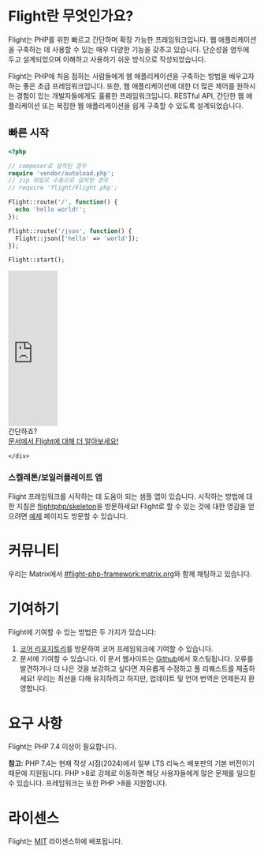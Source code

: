 # Flight란 무엇인가요?

Flight는 PHP를 위한 빠르고 간단하며 확장 가능한 프레임워크입니다. 웹 애플리케이션을 구축하는 데 사용할 수 있는 매우 다양한 기능을 갖추고 있습니다. 단순성을 염두에 두고 설계되었으며 이해하고 사용하기 쉬운 방식으로 작성되었습니다.

Flight는 PHP에 처음 접하는 사람들에게 웹 애플리케이션을 구축하는 방법을 배우고자 하는 좋은 초급 프레임워크입니다. 또한, 웹 애플리케이션에 대한 더 많은 제어를 원하시는 경험이 있는 개발자들에게도 훌륭한 프레임워크입니다. RESTful API, 간단한 웹 애플리케이션 또는 복잡한 웹 애플리케이션을 쉽게 구축할 수 있도록 설계되었습니다.

## 빠른 시작

```php
<?php

// composer로 설치된 경우
require 'vendor/autoload.php';
// zip 파일로 수동으로 설치한 경우
// require 'flight/Flight.php';

Flight::route('/', function() {
  echo 'hello world!';
});

Flight::route('/json', function() {
  Flight::json(['hello' => 'world']);
});

Flight::start();
```

<div class="flight-block-video">
  <div class="row">
    <div class="col-12 col-md-6 position-relative video-wrapper">
      <iframe class="video-bg" width="100vw" height="315" src="https://www.youtube.com/embed/VCztp1QLC2c?si=W3fSWEKmoCIlC7Z5" title="YouTube 비디오 플레이어" frameborder="0" allow="accelerometer; autoplay; clipboard-write; encrypted-media; gyroscope; picture-in-picture; web-share" allowfullscreen></iframe>
    </div>
    <div class="col-12 col-md-6 text-center mt-5 pt-5">
      <span class="fligth-title-video">간단하죠?</span>
      <br>
      <a href="https://docs.flightphp.com/learn">문서에서 Flight에 대해 더 알아보세요!</a>

    </div>
  </div>
</div>

### 스켈레톤/보일러플레이트 앱

Flight 프레임워크를 시작하는 데 도움이 되는 샘플 앱이 있습니다. 시작하는 방법에 대한 지침은 [flightphp/skeleton](https://github.com/flightphp/skeleton)을 방문하세요! Flight로 할 수 있는 것에 대한 영감을 얻으려면 [예제](examples) 페이지도 방문할 수 있습니다.

# 커뮤니티

우리는 Matrix에서 [#flight-php-framework:matrix.org](https://matrix.to/#/#flight-php-framework:matrix.org)와 함께 채팅하고 있습니다.

# 기여하기

Flight에 기여할 수 있는 방법은 두 가지가 있습니다:

1. [코어 리포지토리](https://github.com/flightphp/core)를 방문하여 코어 프레임워크에 기여할 수 있습니다.
2. 문서에 기여할 수 있습니다. 이 문서 웹사이트는 [Github](https://github.com/flightphp/docs)에서 호스팅됩니다. 오류를 발견하거나 더 나은 것을 보강하고 싶다면 자유롭게 수정하고 풀 리퀘스트를 제출하세요! 우리는 최선을 다해 유지하려고 하지만, 업데이트 및 언어 번역은 언제든지 환영합니다.

# 요구 사항

Flight는 PHP 7.4 이상이 필요합니다.

**참고:** PHP 7.4는 현재 작성 시점(2024)에서 일부 LTS 리눅스 배포판의 기본 버전이기 때문에 지원됩니다. PHP >8로 강제로 이동하면 해당 사용자들에게 많은 문제를 일으킬 수 있습니다. 프레임워크는 또한 PHP >8을 지원합니다.

# 라이센스

Flight는 [MIT](https://github.com/flightphp/core/blob/master/LICENSE) 라이센스하에 배포됩니다.
